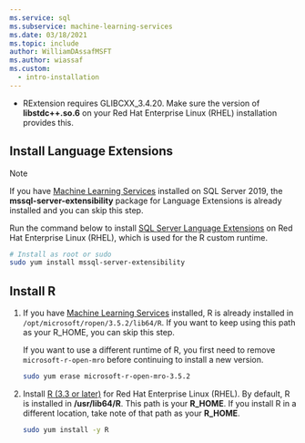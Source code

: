 ```yaml
---
ms.service: sql
ms.subservice: machine-learning-services
ms.date: 03/18/2021
ms.topic: include
author: WilliamDAssafMSFT
ms.author: wiassaf
ms.custom:
  - intro-installation
---
```

+ RExtension requires GLIBCXX_3.4.20. Make sure the version of **libstdc++.so.6** on your Red Hat Enterprise Linux (RHEL) installation provides this.

## Install Language Extensions

> [!NOTE]
> If you have [Machine Learning Services](../../sql-server-machine-learning-services.md) installed on SQL Server 2019, the **mssql-server-extensibility** package for Language Extensions is already installed and you can skip this step.

Run the command below to install [SQL Server Language Extensions](../../../language-extensions/language-extensions-overview.md) on Red Hat Enterprise Linux (RHEL), which is used for the R custom runtime.

```bash
# Install as root or sudo
sudo yum install mssql-server-extensibility
```

## Install R

1. If you have [Machine Learning Services](../../sql-server-machine-learning-services.md) installed, R is already installed in `/opt/microsoft/ropen/3.5.2/lib64/R`. If you want to keep using this path as your R_HOME, you can skip this step.

    If you want to use a different runtime of R, you first need to remove `microsoft-r-open-mro` before continuing to install a new version.

    ```bash
    sudo yum erase microsoft-r-open-mro-3.5.2
    ```

1. Install [R (3.3 or later)](https://www.r-project.org/) for Red Hat Enterprise Linux (RHEL). By default, R is installed in **/usr/lib64/R**. This path is your **R_HOME**. If you install R in a different location, take note of that path as your **R_HOME**.

    ```bash
    sudo yum install -y R
    ```
